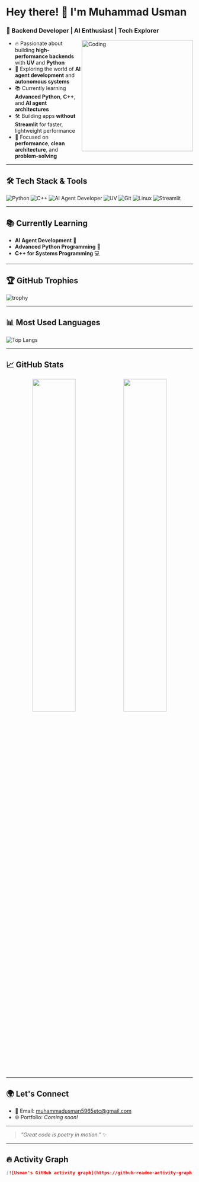 # Hey there! 👋 I'm Muhammad Usman

### 🚀 Backend Developer | AI Enthusiast | Tech Explorer

<img align="right" alt="Coding" width="300" src="https://cdn.dribbble.com/users/1059583/screenshots/4171367/coding-freak.gif" />

- 🔥 Passionate about building **high-performance backends** with **UV** and **Python**
- 🧠 Exploring the world of **AI agent development** and **autonomous systems**
- 📚 Currently learning **Advanced Python**, **C++**, and **AI agent architectures**
- 🛠️ Building apps **without Streamlit** for faster, lightweight performance
- 🎯 Focused on **performance**, **clean architecture**, and **problem-solving**

---

## 🛠️ Tech Stack & Tools

![Python](https://img.shields.io/badge/Python-3670A0?style=for-the-badge&logo=python&logoColor=white)
![C++](https://img.shields.io/badge/C++-00599C?style=for-the-badge&logo=cplusplus&logoColor=white)
![AI Agent Developer](https://img.shields.io/badge/AI%20Agent-Developer-8A2BE2?style=for-the-badge&logo=OpenAI&logoColor=white)
![UV](https://img.shields.io/badge/UV-High%20Performance-00BFA6?style=for-the-badge)
![Git](https://img.shields.io/badge/Git-F05032?style=for-the-badge&logo=git&logoColor=white)
![Linux](https://img.shields.io/badge/Linux-FCC624?style=for-the-badge&logo=linux&logoColor=black)
![Streamlit](https://img.shields.io/badge/Streamlit-FF4B4B?style=for-the-badge&logo=streamlit&logoColor=white)

---

## 📚 Currently Learning
- **AI Agent Development** 🤖
- **Advanced Python Programming** 🐍
- **C++ for Systems Programming** 💻

---

## 🏆 GitHub Trophies

![trophy](https://github-profile-trophy.vercel.app/?username=MuhammadUsmanGM&theme=radical&column=3&margin-w=15&margin-h=15)

---

## 📊 Most Used Languages

![Top Langs](https://github-readme-stats.vercel.app/api/top-langs/?username=MuhammadUsmanGM&layout=compact&theme=tokyonight)

---

## 📈 GitHub Stats

<p align="center">
  <img src="https://github-readme-stats.vercel.app/api?username=MuhammadUsmanGM&show_icons=true&theme=tokyonight" width="48%" />
  <img src="https://github-readme-streak-stats.herokuapp.com/?user=MuhammadUsmanGM&theme=tokyonight" width="48%" />
</p>

---

## 🌍 Let's Connect

- 📧 Email: muhammadusman5965etc@gmail.com
- 🌐 Portfolio: _Coming soon!_

---

> _"Great code is poetry in motion."_ ✨

---

## 🔥 Activity Graph

```markdown
[![Usman's GitHub activity graph](https://github-readme-activity-graph.cyclic.app/graph?username=MuhammadUsmanGM&theme=tokyo-night)](https://github.com/ashutosh00710/github-readme-activity-graph)
